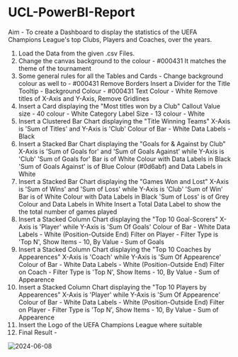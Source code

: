 # UCL-PowerBI-Report
Aim - To create a Dashboard to display the statistics of the UEFA Champions League's top Clubs, Players and Coaches, over the years.

1) Load the Data from the given .csv Files.
2) Change the canvas background to the colour - #000431
   It matches the theme of the tournament
3) Some general rules for all the Tables and Cards -
   Change background colour as well to - #000431
   Remove Borders
   Insert a Divider for the Title
   Tooltip -
   Background Colour - #000431
   Text Colour - White
   Remove titles of X-Axis and Y-Axis, Remove Gridlines
4) Insert a Card displaying the "Most titles won by a Club"
   Callout Value
   size - 40
   colour - White
   Category Label
   Size - 13
   colour - White
5) Insert a Clustered Bar Chart displaying the "Title Winning Teams"
   X-Axis is 'Sum of Titles' and Y-Axis is 'Club'
   Colour of Bar - White
   Data Labels - Black
6) Insert a Stacked Bar Chart displaying the "Goals for & Against by Club"
   X-Axis is 'Sum of Goals for' and 'Sum of Goals Against' while Y-Axis is 'Club'
   'Sum of Goals for' Bar is of White Colour with Data Labels in Black
   'Sum of Goals Against' is of Blue Colour (#0d6abf) and Data Labels in White
7) Insert a Stacked Bar Chart displaying the "Games Won and Lost"
   X-Axis is 'Sum of Wins' and 'Sum of Loss' while Y-Axis is 'Club'
   'Sum of Win' Bar is of White Colour with Data Labels in Black
   'Sum of Loss' is of Grey Colour and Data Labels in White
   Insert a Total Data Label to show the the total number of games played
8) Insert a Stacked Column Chart displaying the "Top 10 Goal-Scorers"
   X-Axis is 'Player' while Y-Axis is 'Sum Of Goals'
   Colour of Bar - White
   Data Labels - White (Position-Outside End)
   Filter on Player - Filter Type is 'Top N', Show Items - 10, By Value - Sum of Goals
9) Insert a Stacked Column Chart displaying the "Top 10 Coaches by Appearences"
   X-Axis is 'Coach' while Y-Axis is 'Sum Of Appearence'
   Colour of Bar - White
   Data Labels - White (Position-Outside End)
   Filter on Coach - Filter Type is 'Top N', Show Items - 10, By Value - Sum of Appearence
10) Insert a Stacked Column Chart displaying the "Top 10 Players by Appearences"
   X-Axis is 'Player' while Y-Axis is 'Sum Of Appearence'
   Colour of Bar - White
   Data Labels - White (Position-Outside End)
   Filter on Player - Filter Type is 'Top N', Show Items - 10, By Value - Sum of Appearence
11) Insert the Logo of the UEFA Champions League where suitable
12) Final Result -


![2024-06-08](https://github.com/viskypapi/UCL-PowerBI-Report/assets/164670302/3a36a914-38fa-4c62-b52c-35a3de426439)


   
   
   
